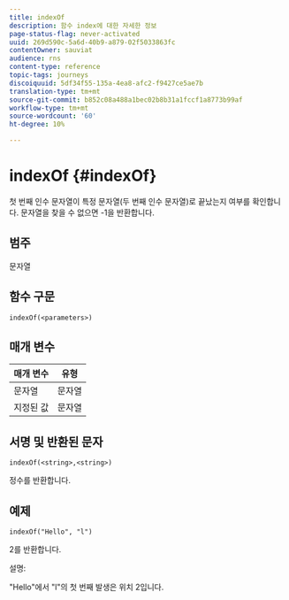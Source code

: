 ```yaml
---
title: indexOf
description: 함수 index에 대한 자세한 정보
page-status-flag: never-activated
uuid: 269d590c-5a6d-40b9-a879-02f5033863fc
contentOwner: sauviat
audience: rns
content-type: reference
topic-tags: journeys
discoiquuid: 5df34f55-135a-4ea8-afc2-f9427ce5ae7b
translation-type: tm+mt
source-git-commit: b852c08a488a1bec02b8b31a1fccf1a8773b99af
workflow-type: tm+mt
source-wordcount: '60'
ht-degree: 10%

---
```



# indexOf {#indexOf}

첫 번째 인수 문자열이 특정 문자열(두 번째 인수 문자열)로 끝났는지 여부를 확인합니다. 문자열을 찾을 수 없으면 -1을 반환합니다.

## 범주

문자열

## 함수 구문

`indexOf(<parameters>)`

## 매개 변수

| 매개 변수 | 유형 |
|-----------|------------------|
| 문자열 | 문자열 |
| 지정된 값 | 문자열 |

## 서명 및 반환된 문자

`indexOf(<string>,<string>)`

정수를 반환합니다.

## 예제

`indexOf("Hello", "l")`

2를 반환합니다.

설명:

&quot;Hello&quot;에서 &quot;l&quot;의 첫 번째 발생은 위치 2입니다.
